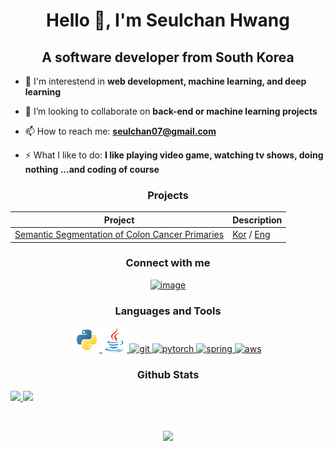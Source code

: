<h1 align="center">Hello 👋, I'm Seulchan Hwang </h1>
<h2 align="center">A software developer from South Korea</h2>

- 🧠 I'm interestend in **web development, machine learning, and deep learning**

- 👯 I’m looking to collaborate on **back-end or machine learning projects**

- 📫 How to reach me: **seulchan07@gmail.com**

- ⚡ What I like to do: **I like playing video game, watching tv shows, doing nothing ...and coding of course**


<h3 align="center">Projects</h3>
<div align="center">

| Project | Description |
| --- | --- |
| [Semantic Segmentation of Colon Cancer Primaries](https://github.com/seulchan/DLD1) | [Kor](https://growing-everyday-chan.notion.site/b982b8f508d44647a9985ad78449177d) / [Eng](https://growing-everyday-chan.notion.site/Semantic-Segmentation-of-Colon-Cancer-Primaries-64dab15e94944dccb43cd308befff92e)|

</div>
<h3 align="center">Connect with me</h3>
<div align="center">

[![image](https://img.shields.io/badge/Gmail-D14836?style=for-the-badge&logo=gmail&logoColor=white)](mailto:seulchan07@gmail.com)

</div>

<h3 align="center">Languages and Tools</h3>

<p align="center"> 
  <a href="https://www.python.org" target="_blank"> 
    <img src="https://raw.githubusercontent.com/devicons/devicon/master/icons/python/python-original.svg" alt="python" width="40" height="40"/> 
  </a>  
  <a href="https://www.java.com/" target="_blank"> 
    <img src="https://raw.githubusercontent.com/devicons/devicon/master/icons/java/java-original.svg" alt="linux" width="40" height="40"/> 
  </a> 
  <a href="https://git-scm.com/" target="_blank"> 
    <img src="https://www.vectorlogo.zone/logos/git-scm/git-scm-icon.svg" alt="git" width="40" height="40"/> 
  </a>
  <a href="https://pytorch.org/" target="_blank">
    <img src="https://img.shields.io/badge/PyTorch-%23EE4C2C.svg?style=for-the-badge&logo=PyTorch&logoColor=white" alt="pytorch" width="80" height="40"/> 
  </a>
  <a href="https://spring.io/" target="_blank">
    <img src="https://img.shields.io/badge/spring-%236DB33F.svg?style=for-the-badge&logo=spring&logoColor=white" alt="spring" width="80" height="40"/> 
  </a>
  <a href="https://aws.amazon.com//" target="_blank">
    <img src="https://img.shields.io/badge/AWS-%23FF9900.svg?style=for-the-badge&logo=amazon-aws&logoColor=white" alt="aws" width="80" height="40"/> 
  </a>
</p>

<h3 align="center">Github Stats</h3>
<p align="left">
  <a href="https://seulchan.github.io">
  <img width="49.5%" src="https://github-readme-stats-sigma-five.vercel.app/api?username=seulchan&show_icons=true&theme=gruvbox&hide_border=true" />
    <img width="49.5%" src="https://github-readme-streak-stats.herokuapp.com/?user=seulchan&theme=gruvbox&hide_border=true" />
  </a>
</p>
<br>


<p align="center">
 <a href="https://hits.seeyoufarm.com"><img src="https://hits.seeyoufarm.com/api/count/incr/badge.svg?url=https%3A%2F%2Fgithub.com%2Fseulchan%2Fseulchan&count_bg=%2379C83D&title_bg=%23555555&icon=&icon_color=%23E7E7E7&title=hits&edge_flat=false"/></a>
</p>   
